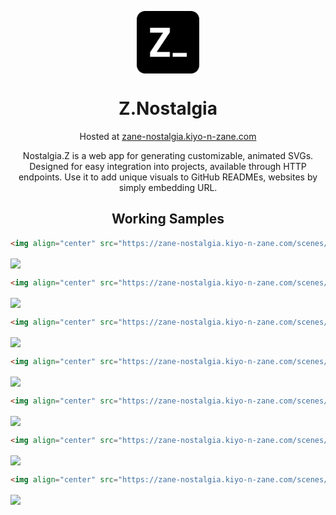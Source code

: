 
<p align="center">
 <img width="100px" src="./public/favicon.svg" align="center" alt="Z.Nostalgia" />
 <h1 align="center">Z.Nostalgia</h1>
 <p align="center">
  Hosted at 
  <a href="https://zane-nostalgia.kiyo-n-zane.com">
    zane-nostalgia.kiyo-n-zane.com
  </a>
 </p>
 <p align="center">
 Nostalgia.Z is a web app for generating customizable, animated SVGs. Designed for easy integration into projects, available through HTTP endpoints. Use it to add unique visuals to GitHub READMEs, websites by simply embedding URL.
 </p>
</p>


<h2 align="center">Working Samples</h2>

``` html
<img align="center" src="https://zane-nostalgia.kiyo-n-zane.com/scenes/rainy?height=200&width=2000&density=20&bannerText=Rainy" />
```
<img align="center" src="https://zane-nostalgia.kiyo-n-zane.com/scenes/rainy/api?height=200&width=2000&density=20&bannerText=Rainy" />

``` html
<img align="center" src="https://zane-nostalgia.kiyo-n-zane.com/scenes/meteors/api?height=200&width=2000&rotation=30&density=15&bannerText=Meteors+Shower" />
```
<img align="center" src="https://zane-nostalgia.kiyo-n-zane.com/scenes/meteors/api?height=200&width=2000&rotation=30&density=15&bannerText=Meteors+Shower" />

``` html
<img align="center" src="https://zane-nostalgia.kiyo-n-zane.com/scenes/404/api?height=200&width=2000&density=6&bannerText=404" />
```
<img align="center" src="https://zane-nostalgia.kiyo-n-zane.com/scenes/404/api?height=200&width=2000&density=6&bannerText=404" />

``` html
<img align="center" src="https://zane-nostalgia.kiyo-n-zane.com/scenes/waves/api?height=200&width=2000&waveHeight=80&bannerText=Waves" />
```
<img align="center" src="https://zane-nostalgia.kiyo-n-zane.com/scenes/waves/api?height=200&width=2000&waveHeight=80&bannerText=Waves" />

``` html
<img align="center" src="https://zane-nostalgia.kiyo-n-zane.com/scenes/beats/api?height=200&width=2000&bannerText=Beats" />
```
<img align="center" src="https://zane-nostalgia.kiyo-n-zane.com/scenes/beats/api?height=200&width=2000&bannerText=Beats" />

``` html
<img align="center" src="https://zane-nostalgia.kiyo-n-zane.com/scenes/noise/api?height=200&width=2000&bannerText=Noise" />
```
<img align="center" src="https://zane-nostalgia.kiyo-n-zane.com/scenes/noise/api?height=200&width=2000&bannerText=Noise" />

``` html
<img align="center" src="https://zane-nostalgia.kiyo-n-zane.com/scenes/cubes/api??height=200&width=2000&bannerText=Cubes" />
```
<img align="center" src="https://zane-nostalgia.kiyo-n-zane.com/scenes/cubes/api??height=200&width=2000&bannerText=Cubes" />
